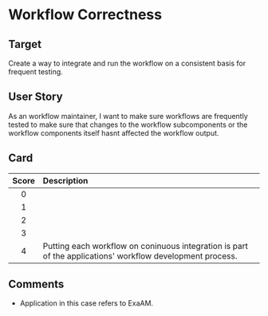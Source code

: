 # Workflow Correctness 

 ## Target

Create a way to integrate and run the workflow on a consistent basis for frequent testing.

 ## User Story

 As an workflow maintainer, I want to make sure workflows are frequently tested to make sure that changes to the workflow subcomponents or the workflow components itself hasnt affected the workflow output. 
 
 ## Card

 | Score         | Description |
 | :-------------: | :------------- |
 | 0 |  |
 | 1 |  |
 | 2 |  |
 | 3 |  |
 | 4 | Putting each workflow on coninuous integration is part of the applications' workflow development process.  |

 ## Comments
- Application in this case refers to ExaAM.
    

